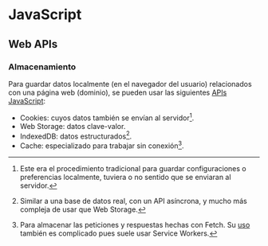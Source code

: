 # JavaScript
## Web APIs

### Almacenamiento

Para guardar datos localmente (en el navegador del usuario) relacionados con una página web (dominio), se pueden usar las siguientes [APIs JavaScript](https://developer.mozilla.org/en-US/docs/Learn/JavaScript/Client-side_web_APIs/Client-side_storage):

- Cookies: cuyos datos también se envían al servidor[^1].
- Web Storage: datos clave-valor.
- IndexedDB: datos estructurados[^2].
- Cache: especializado para trabajar sin conexión[^3].

[^1]: Este era el procedimiento tradicional para guardar configuraciones o preferencias localmente, tuviera o no sentido que se enviaran al servidor.

[^2]: Similar a una base de datos real, con un API asíncrona, y mucho más compleja de usar que Web Storage.

[^3]: Para almacenar las peticiones y respuestas hechas con Fetch. Su [uso](https://developer.mozilla.org/en-US/docs/Web/API/Cache) también es complicado pues suele usar Service Workers.